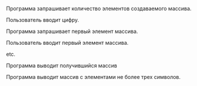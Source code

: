 Программа запрашивает количество элементов создаваемого массива.

Пользователь вводит цифру.

Программа запрашивает первый элемент массива.

Пользователь вводит первый элемент массива.

etc.

Программа выводит получившийся массив

Программа выводит массив с элементами не более трех символов.


